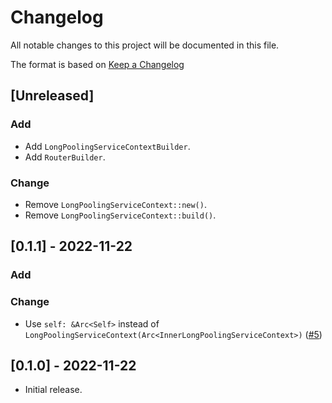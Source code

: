 # Changelog
All notable changes to this project will be documented in this file.

The format is based on [Keep a Changelog](https://keepachangelog.com/en/1.0.0/)

## [Unreleased]
### Add
- Add `LongPoolingServiceContextBuilder`.
- Add `RouterBuilder`.

### Change
- Remove `LongPoolingServiceContext::new()`.
- Remove `LongPoolingServiceContext::build()`.

## [0.1.1] - 2022-11-22
### Add

### Change
- Use `self: &Arc<Self>` instead of `LongPoolingServiceContext(Arc<InnerLongPoolingServiceContext>)` ([#5](https://github.com/BratSinot/axum-cometd/pull/5))

## [0.1.0] - 2022-11-22
- Initial release.
